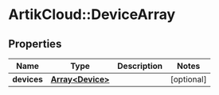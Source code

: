 # ArtikCloud::DeviceArray

## Properties
Name | Type | Description | Notes
------------ | ------------- | ------------- | -------------
**devices** | [**Array&lt;Device&gt;**](Device.md) |  | [optional] 



